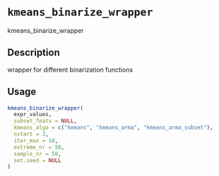 # `kmeans_binarize_wrapper`

kmeans_binarize_wrapper


## Description

wrapper for different binarization functions


## Usage

```r
kmeans_binarize_wrapper(
  expr_values,
  subset_feats = NULL,
  kmeans_algo = c("kmeans", "kmeans_arma", "kmeans_arma_subset"),
  nstart = 3,
  iter_max = 10,
  extreme_nr = 50,
  sample_nr = 50,
  set.seed = NULL
)
```



